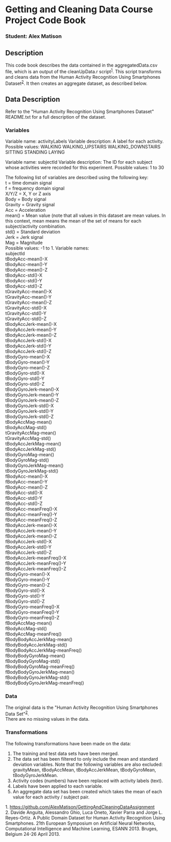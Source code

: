 # Getting and Cleaning Data Course Project Code Book

### Student: Alex Matison  

## Description
This code book describes the data contained in the aggregatedData.csv file, which is an output of the cleanUpData.r script<sup>[1](#fn1)</sup>. This script transforms and cleans data from the Human Activity Recognition Using Smartphones Dataset<sup>[2](#fn2)</sup>. It then creates an aggregate dataset, as described below.

## Data Description
Refer to the "Human Activity Recognition Using Smartphones Dataset" README.txt for a full description of the dataset.

### Variables

Variable name: activityLabels
Variable description: A label for each activity.
Possible values: 
WALKING
WALKING_UPSTAIRS
WALKING_DOWNSTAIRS
SITTING
STANDING
LAYING

Variable name: subjectId
Variable description: The ID for each subject whose activities were recorded for this experiment.
Possible values: 1 to 30

The following list of variables are described using the following key:  
t = time domain signal  
f = frequency domain signal  
X/Y/Z = X, Y or Z axis  
Body = Body signal  
Gravity = Gravity signal  
Acc = Acceleration  
mean() = Mean value (note that all values in this dataset are mean values. In this context, mean means the mean of the set of means for each subject/activity combination.  
std() = Standard deviation  
Jerk = Jerk signal  
Mag = Magnitude  
Possible values: -1 to 1.
Variable names:  
subjectId  
tBodyAcc-mean()-X  
tBodyAcc-mean()-Y  
tBodyAcc-mean()-Z  
tBodyAcc-std()-X  
tBodyAcc-std()-Y  
tBodyAcc-std()-Z  
tGravityAcc-mean()-X  
tGravityAcc-mean()-Y  
tGravityAcc-mean()-Z  
tGravityAcc-std()-X  
tGravityAcc-std()-Y  
tGravityAcc-std()-Z  
tBodyAccJerk-mean()-X  
tBodyAccJerk-mean()-Y  
tBodyAccJerk-mean()-Z  
tBodyAccJerk-std()-X  
tBodyAccJerk-std()-Y  
tBodyAccJerk-std()-Z  
tBodyGyro-mean()-X  
tBodyGyro-mean()-Y  
tBodyGyro-mean()-Z  
tBodyGyro-std()-X  
tBodyGyro-std()-Y  
tBodyGyro-std()-Z  
tBodyGyroJerk-mean()-X  
tBodyGyroJerk-mean()-Y  
tBodyGyroJerk-mean()-Z  
tBodyGyroJerk-std()-X  
tBodyGyroJerk-std()-Y  
tBodyGyroJerk-std()-Z  
tBodyAccMag-mean()  
tBodyAccMag-std()  
tGravityAccMag-mean()  
tGravityAccMag-std()  
tBodyAccJerkMag-mean()  
tBodyAccJerkMag-std()  
tBodyGyroMag-mean()  
tBodyGyroMag-std()  
tBodyGyroJerkMag-mean()  
tBodyGyroJerkMag-std()  
fBodyAcc-mean()-X  
fBodyAcc-mean()-Y  
fBodyAcc-mean()-Z  
fBodyAcc-std()-X  
fBodyAcc-std()-Y  
fBodyAcc-std()-Z  
fBodyAcc-meanFreq()-X  
fBodyAcc-meanFreq()-Y  
fBodyAcc-meanFreq()-Z  
fBodyAccJerk-mean()-X  
fBodyAccJerk-mean()-Y  
fBodyAccJerk-mean()-Z  
fBodyAccJerk-std()-X  
fBodyAccJerk-std()-Y  
fBodyAccJerk-std()-Z  
fBodyAccJerk-meanFreq()-X  
fBodyAccJerk-meanFreq()-Y  
fBodyAccJerk-meanFreq()-Z  
fBodyGyro-mean()-X  
fBodyGyro-mean()-Y  
fBodyGyro-mean()-Z  
fBodyGyro-std()-X  
fBodyGyro-std()-Y  
fBodyGyro-std()-Z  
fBodyGyro-meanFreq()-X  
fBodyGyro-meanFreq()-Y  
fBodyGyro-meanFreq()-Z  
fBodyAccMag-mean()  
fBodyAccMag-std()  
fBodyAccMag-meanFreq()  
fBodyBodyAccJerkMag-mean()  
fBodyBodyAccJerkMag-std()  
fBodyBodyAccJerkMag-meanFreq()  
fBodyBodyGyroMag-mean()  
fBodyBodyGyroMag-std()  
fBodyBodyGyroMag-meanFreq()  
fBodyBodyGyroJerkMag-mean()  
fBodyBodyGyroJerkMag-std()  
fBodyBodyGyroJerkMag-meanFreq()  

### Data
The original data is the "Human Activity Recognition Using Smartphones Data Set"<sup>[2](#fn2)</sup>.  
There are no missing values in the data.

### Transformations
The following transformations have been made on the data:
1. The training and test data sets have been merged.
2. The data set has been filtered to only include the mean and standard deviation variables. Note that the following variables are also excluded: gravityMean, tBodyAccMean, tBodyAccJerkMean, tBodyGyroMean, tBodyGyroJerkMean.
3. Activity codes (numbers) have been replaced with activity labels (text).
4. Labels have been applied to each variable.
5. An aggregate data set has been created which takes the mean of each value for each activity / subject pair.


<a name="fn1">1.</a> https://github.com/AlexMatison/GettingAndCleaningDataAssignment  
<a name="fn2">2.</a> Davide Anguita, Alessandro Ghio, Luca Oneto, Xavier Parra and Jorge L. Reyes-Ortiz. A Public Domain Dataset for Human Activity Recognition Using Smartphones. 21th European Symposium on Artificial Neural Networks, Computational Intelligence and Machine Learning, ESANN 2013. Bruges, Belgium 24-26 April 2013. 